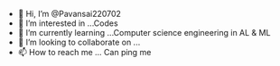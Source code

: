 - 👋 Hi, I’m @Pavansai220702
- 👀 I’m interested in ...Codes
- 🌱 I’m currently learning ...Computer science engineering in AL & ML
- 💞️ I’m looking to collaborate on ...
- 📫 How to reach me ... Can ping me

<!---
Pavansai220702/Pavansai220702 is a ✨ special ✨ repository because its `README.md` (this file) appears on your GitHub profile.
You can click the Preview link to take a look at your changes.
--->
